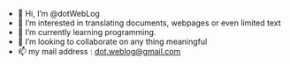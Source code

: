 - 👋 Hi, I’m @dotWebLog
- 👀 I’m interested in translating documents, webpages or even limited text
- 🌱 I’m currently learning programming.
- 💞️ I’m looking to collaborate on any thing meaningful 
- 📫 my mail address : dot.weblog@gmail.com

